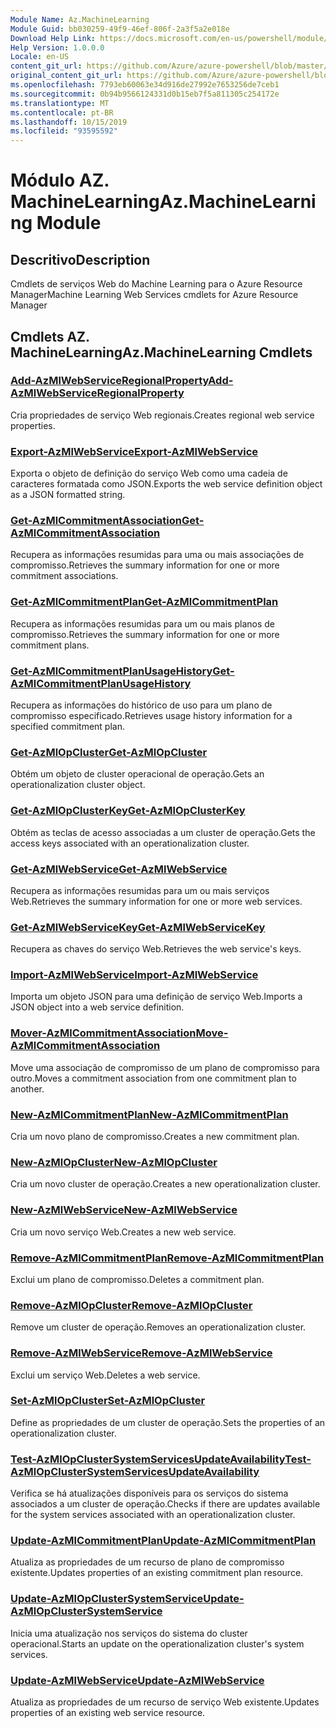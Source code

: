 ```yaml
---
Module Name: Az.MachineLearning
Module Guid: bb030259-49f9-46ef-806f-2a3f5a2e018e
Download Help Link: https://docs.microsoft.com/en-us/powershell/module/az.machinelearning
Help Version: 1.0.0.0
Locale: en-US
content_git_url: https://github.com/Azure/azure-powershell/blob/master/src/MachineLearning/MachineLearning/help/Az.MachineLearning.md
original_content_git_url: https://github.com/Azure/azure-powershell/blob/master/src/MachineLearning/MachineLearning/help/Az.MachineLearning.md
ms.openlocfilehash: 7793eb60063e34d916de27992e7653256de7ceb1
ms.sourcegitcommit: 0b94b9566124331d0b15eb7f5a811305c254172e
ms.translationtype: MT
ms.contentlocale: pt-BR
ms.lasthandoff: 10/15/2019
ms.locfileid: "93595592"
---
```

# <span data-ttu-id="bd4e5-101">Módulo AZ. MachineLearning</span><span class="sxs-lookup"><span data-stu-id="bd4e5-101">Az.MachineLearning Module</span></span>
## <span data-ttu-id="bd4e5-102">Descritivo</span><span class="sxs-lookup"><span data-stu-id="bd4e5-102">Description</span></span>
<span data-ttu-id="bd4e5-103">Cmdlets de serviços Web do Machine Learning para o Azure Resource Manager</span><span class="sxs-lookup"><span data-stu-id="bd4e5-103">Machine Learning Web Services cmdlets for Azure Resource Manager</span></span>

## <span data-ttu-id="bd4e5-104">Cmdlets AZ. MachineLearning</span><span class="sxs-lookup"><span data-stu-id="bd4e5-104">Az.MachineLearning Cmdlets</span></span>
### [<span data-ttu-id="bd4e5-105">Add-AzMlWebServiceRegionalProperty</span><span class="sxs-lookup"><span data-stu-id="bd4e5-105">Add-AzMlWebServiceRegionalProperty</span></span>](Add-AzMlWebServiceRegionalProperty.md)
<span data-ttu-id="bd4e5-106">Cria propriedades de serviço Web regionais.</span><span class="sxs-lookup"><span data-stu-id="bd4e5-106">Creates regional web service properties.</span></span>

### [<span data-ttu-id="bd4e5-107">Export-AzMlWebService</span><span class="sxs-lookup"><span data-stu-id="bd4e5-107">Export-AzMlWebService</span></span>](Export-AzMlWebService.md)
<span data-ttu-id="bd4e5-108">Exporta o objeto de definição do serviço Web como uma cadeia de caracteres formatada como JSON.</span><span class="sxs-lookup"><span data-stu-id="bd4e5-108">Exports the web service definition object as a JSON formatted string.</span></span>

### [<span data-ttu-id="bd4e5-109">Get-AzMlCommitmentAssociation</span><span class="sxs-lookup"><span data-stu-id="bd4e5-109">Get-AzMlCommitmentAssociation</span></span>](Get-AzMlCommitmentAssociation.md)
<span data-ttu-id="bd4e5-110">Recupera as informações resumidas para uma ou mais associações de compromisso.</span><span class="sxs-lookup"><span data-stu-id="bd4e5-110">Retrieves the summary information for one or more commitment associations.</span></span>

### [<span data-ttu-id="bd4e5-111">Get-AzMlCommitmentPlan</span><span class="sxs-lookup"><span data-stu-id="bd4e5-111">Get-AzMlCommitmentPlan</span></span>](Get-AzMlCommitmentPlan.md)
<span data-ttu-id="bd4e5-112">Recupera as informações resumidas para um ou mais planos de compromisso.</span><span class="sxs-lookup"><span data-stu-id="bd4e5-112">Retrieves the summary information for one or more commitment plans.</span></span>

### [<span data-ttu-id="bd4e5-113">Get-AzMlCommitmentPlanUsageHistory</span><span class="sxs-lookup"><span data-stu-id="bd4e5-113">Get-AzMlCommitmentPlanUsageHistory</span></span>](Get-AzMlCommitmentPlanUsageHistory.md)
<span data-ttu-id="bd4e5-114">Recupera as informações do histórico de uso para um plano de compromisso especificado.</span><span class="sxs-lookup"><span data-stu-id="bd4e5-114">Retrieves usage history information for a specified commitment plan.</span></span>

### [<span data-ttu-id="bd4e5-115">Get-AzMlOpCluster</span><span class="sxs-lookup"><span data-stu-id="bd4e5-115">Get-AzMlOpCluster</span></span>](Get-AzMlOpCluster.md)
<span data-ttu-id="bd4e5-116">Obtém um objeto de cluster operacional de operação.</span><span class="sxs-lookup"><span data-stu-id="bd4e5-116">Gets an operationalization cluster object.</span></span>

### [<span data-ttu-id="bd4e5-117">Get-AzMlOpClusterKey</span><span class="sxs-lookup"><span data-stu-id="bd4e5-117">Get-AzMlOpClusterKey</span></span>](Get-AzMlOpClusterKey.md)
<span data-ttu-id="bd4e5-118">Obtém as teclas de acesso associadas a um cluster de operação.</span><span class="sxs-lookup"><span data-stu-id="bd4e5-118">Gets the access keys associated with an operationalization cluster.</span></span>

### [<span data-ttu-id="bd4e5-119">Get-AzMlWebService</span><span class="sxs-lookup"><span data-stu-id="bd4e5-119">Get-AzMlWebService</span></span>](Get-AzMlWebService.md)
<span data-ttu-id="bd4e5-120">Recupera as informações resumidas para um ou mais serviços Web.</span><span class="sxs-lookup"><span data-stu-id="bd4e5-120">Retrieves the summary information for one or more web services.</span></span>

### [<span data-ttu-id="bd4e5-121">Get-AzMlWebServiceKey</span><span class="sxs-lookup"><span data-stu-id="bd4e5-121">Get-AzMlWebServiceKey</span></span>](Get-AzMlWebServiceKey.md)
<span data-ttu-id="bd4e5-122">Recupera as chaves do serviço Web.</span><span class="sxs-lookup"><span data-stu-id="bd4e5-122">Retrieves the web service's keys.</span></span>

### [<span data-ttu-id="bd4e5-123">Import-AzMlWebService</span><span class="sxs-lookup"><span data-stu-id="bd4e5-123">Import-AzMlWebService</span></span>](Import-AzMlWebService.md)
<span data-ttu-id="bd4e5-124">Importa um objeto JSON para uma definição de serviço Web.</span><span class="sxs-lookup"><span data-stu-id="bd4e5-124">Imports a JSON object into a web service definition.</span></span>

### [<span data-ttu-id="bd4e5-125">Mover-AzMlCommitmentAssociation</span><span class="sxs-lookup"><span data-stu-id="bd4e5-125">Move-AzMlCommitmentAssociation</span></span>](Move-AzMlCommitmentAssociation.md)
<span data-ttu-id="bd4e5-126">Move uma associação de compromisso de um plano de compromisso para outro.</span><span class="sxs-lookup"><span data-stu-id="bd4e5-126">Moves a commitment association from one commitment plan to another.</span></span>

### [<span data-ttu-id="bd4e5-127">New-AzMlCommitmentPlan</span><span class="sxs-lookup"><span data-stu-id="bd4e5-127">New-AzMlCommitmentPlan</span></span>](New-AzMlCommitmentPlan.md)
<span data-ttu-id="bd4e5-128">Cria um novo plano de compromisso.</span><span class="sxs-lookup"><span data-stu-id="bd4e5-128">Creates a new commitment plan.</span></span>

### [<span data-ttu-id="bd4e5-129">New-AzMlOpCluster</span><span class="sxs-lookup"><span data-stu-id="bd4e5-129">New-AzMlOpCluster</span></span>](New-AzMlOpCluster.md)
<span data-ttu-id="bd4e5-130">Cria um novo cluster de operação.</span><span class="sxs-lookup"><span data-stu-id="bd4e5-130">Creates a new operationalization cluster.</span></span>

### [<span data-ttu-id="bd4e5-131">New-AzMlWebService</span><span class="sxs-lookup"><span data-stu-id="bd4e5-131">New-AzMlWebService</span></span>](New-AzMlWebService.md)
<span data-ttu-id="bd4e5-132">Cria um novo serviço Web.</span><span class="sxs-lookup"><span data-stu-id="bd4e5-132">Creates a new web service.</span></span>

### [<span data-ttu-id="bd4e5-133">Remove-AzMlCommitmentPlan</span><span class="sxs-lookup"><span data-stu-id="bd4e5-133">Remove-AzMlCommitmentPlan</span></span>](Remove-AzMlCommitmentPlan.md)
<span data-ttu-id="bd4e5-134">Exclui um plano de compromisso.</span><span class="sxs-lookup"><span data-stu-id="bd4e5-134">Deletes a commitment plan.</span></span>

### [<span data-ttu-id="bd4e5-135">Remove-AzMlOpCluster</span><span class="sxs-lookup"><span data-stu-id="bd4e5-135">Remove-AzMlOpCluster</span></span>](Remove-AzMlOpCluster.md)
<span data-ttu-id="bd4e5-136">Remove um cluster de operação.</span><span class="sxs-lookup"><span data-stu-id="bd4e5-136">Removes an operationalization cluster.</span></span>

### [<span data-ttu-id="bd4e5-137">Remove-AzMlWebService</span><span class="sxs-lookup"><span data-stu-id="bd4e5-137">Remove-AzMlWebService</span></span>](Remove-AzMlWebService.md)
<span data-ttu-id="bd4e5-138">Exclui um serviço Web.</span><span class="sxs-lookup"><span data-stu-id="bd4e5-138">Deletes a web service.</span></span>

### [<span data-ttu-id="bd4e5-139">Set-AzMlOpCluster</span><span class="sxs-lookup"><span data-stu-id="bd4e5-139">Set-AzMlOpCluster</span></span>](Set-AzMlOpCluster.md)
<span data-ttu-id="bd4e5-140">Define as propriedades de um cluster de operação.</span><span class="sxs-lookup"><span data-stu-id="bd4e5-140">Sets the properties of an operationalization cluster.</span></span>

### [<span data-ttu-id="bd4e5-141">Test-AzMlOpClusterSystemServicesUpdateAvailability</span><span class="sxs-lookup"><span data-stu-id="bd4e5-141">Test-AzMlOpClusterSystemServicesUpdateAvailability</span></span>](Test-AzMlOpClusterSystemServicesUpdateAvailability.md)
<span data-ttu-id="bd4e5-142">Verifica se há atualizações disponíveis para os serviços do sistema associados a um cluster de operação.</span><span class="sxs-lookup"><span data-stu-id="bd4e5-142">Checks if there are updates available for the system services associated with an operationalization cluster.</span></span>

### [<span data-ttu-id="bd4e5-143">Update-AzMlCommitmentPlan</span><span class="sxs-lookup"><span data-stu-id="bd4e5-143">Update-AzMlCommitmentPlan</span></span>](Update-AzMlCommitmentPlan.md)
<span data-ttu-id="bd4e5-144">Atualiza as propriedades de um recurso de plano de compromisso existente.</span><span class="sxs-lookup"><span data-stu-id="bd4e5-144">Updates properties of an existing commitment plan resource.</span></span>

### [<span data-ttu-id="bd4e5-145">Update-AzMlOpClusterSystemService</span><span class="sxs-lookup"><span data-stu-id="bd4e5-145">Update-AzMlOpClusterSystemService</span></span>](Update-AzMlOpClusterSystemService.md)
<span data-ttu-id="bd4e5-146">Inicia uma atualização nos serviços do sistema do cluster operacional.</span><span class="sxs-lookup"><span data-stu-id="bd4e5-146">Starts an update on the operationalization cluster's system services.</span></span>

### [<span data-ttu-id="bd4e5-147">Update-AzMlWebService</span><span class="sxs-lookup"><span data-stu-id="bd4e5-147">Update-AzMlWebService</span></span>](Update-AzMlWebService.md)
<span data-ttu-id="bd4e5-148">Atualiza as propriedades de um recurso de serviço Web existente.</span><span class="sxs-lookup"><span data-stu-id="bd4e5-148">Updates properties of an existing web service resource.</span></span>

